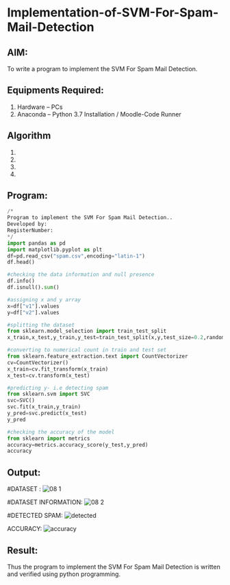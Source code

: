 # Implementation-of-SVM-For-Spam-Mail-Detection

## AIM:
To write a program to implement the SVM For Spam Mail Detection.

## Equipments Required:
1. Hardware – PCs
2. Anaconda – Python 3.7 Installation / Moodle-Code Runner

## Algorithm
1. 
2. 
3. 
4. 

## Program:
```Python 
/*
Program to implement the SVM For Spam Mail Detection..
Developed by: 
RegisterNumber:  
*/
import pandas as pd
import matplotlib.pyplot as plt
df=pd.read_csv("spam.csv",encoding="latin-1")
df.head()

#checking the data information and null presence
df.info()
df.isnull().sum()

#assigning x and y array
x=df["v1"].values
y=df["v2"].values

#splitting the dataset
from sklearn.model_selection import train_test_split
x_train,x_test,y_train,y_test=train_test_split(x,y,test_size=0.2,random_state=0)

#converting to numerical count in train and test set
from sklearn.feature_extraction.text import CountVectorizer
cv=CountVectorizer()
x_train=cv.fit_transform(x_train)
x_test=cv.transform(x_test)

#predicting y- i.e detecting spam
from sklearn.svm import SVC
svc=SVC()
svc.fit(x_train,y_train)
y_pred=svc.predict(x_test)
y_pred

#checking the accuracy of the model
from sklearn import metrics
accuracy=metrics.accuracy_score(y_test,y_pred)
accuracy
```

## Output:
#DATASET :
![08 1](https://user-images.githubusercontent.com/93978702/175310963-9d00fe60-91fb-467e-8ade-75c6e1000096.png)

#DATASET INFORMATION:
![08 2](https://user-images.githubusercontent.com/93978702/175311121-c8dcb188-9065-488d-8f8a-6d70cb63b537.png)

#DETECTED SPAM:
![detected](https://user-images.githubusercontent.com/93978702/175311230-3499d3b1-1f36-4fab-8c5e-2b93a2bd84c7.png)

ACCURACY:
![accuracy](https://user-images.githubusercontent.com/93978702/175311278-40387312-5d9e-4cfa-b0b5-2b15659e0b38.png)


## Result:
Thus the program to implement the SVM For Spam Mail Detection is written and verified using python programming.
